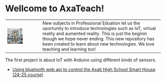 # Wellcome to AxaTeach!

<table border="0"><tr><td width="100px"><img src="https://github.com/codifyit/iotaxatihouse/blob/main/readme/images/iotaxatiimg1.jpeg" align="center" width="50%">
</td><td>New subjects in Professional Eduation let us the oportunity to introduce technologies such as IoT, virtual reality and aumented reality. This is just the beginin though we hope never ending. This new repository has been created to learn about new technologies. We love teaching and learning too!</td></tr></table>


The first project is about IoT with Arduino using different kinds of sensors.
- [Using bluetooth web api to control the Axati High School Smart House (24-25 course)](https://github.com/codifyit/iotaxatihouse/blob/main/blesh/)
